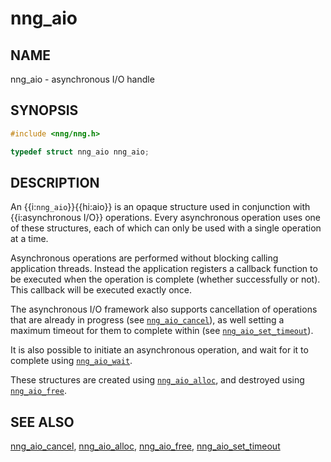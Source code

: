 # nng_aio

## NAME

nng_aio - asynchronous I/O handle

## SYNOPSIS

```c
#include <nng/nng.h>

typedef struct nng_aio nng_aio;
```

## DESCRIPTION

An {{i:`nng_aio`}}{{hi:aio}} is an opaque structure used in conjunction with
{{i:asynchronous I/O}} operations.
Every asynchronous operation uses one of these structures, each of which
can only be used with a single operation at a time.

Asynchronous operations are performed without blocking calling application threads.
Instead the application registers a callback function to be executed
when the operation is complete (whether successfully or not).
This callback will be executed exactly once.

The asynchronous I/O framework also supports cancellation of
operations that are already in progress
(see [`nng_aio_cancel`][aio_cancel]), as well setting a maximum
timeout for them to complete within
(see [`nng_aio_set_timeout`][nng_aio_set_timeout]).

It is also possible to initiate an asynchronous operation, and wait for it to
complete using [`nng_aio_wait`][nng_aio_wait].

These structures are created using [`nng_aio_alloc`][nng_aio_alloc],
and destroyed using [`nng_aio_free`][nng_aio_free].

## SEE ALSO

[nng_aio_cancel][aio_cancel],
[nng_aio_alloc][nng_aio_alloc],
[nng_aio_free][nng_aio_free],
[nng_aio_set_timeout][nng_aio_set_timeout]

<!--
xref:nng_aio_count.3.adoc[nng_aio_count(3)],
xref:nng_aio_free.3.adoc[nng_aio_free(3)],
xref:nng_aio_get_input.3.adoc[nng_aio_get_input(3)],
xref:nng_aio_get_msg.3.adoc[nng_aio_get_msg(3)],
xref:nng_aio_get_output.3.adoc[nng_aio_get_output(3)],
xref:nng_aio_result.3.adoc[nng_aio_result(3)],
xref:nng_aio_set_input.3.adoc[nng_aio_set_input(3)],
xref:nng_aio_set_iov.3.adoc[nng_aio_set_iov(3)],
xref:nng_aio_set_msg.3.adoc[nng_aio_set_msg(3)],
xref:nng_aio_wait.3.adoc[nng_aio_wait(3)],
xref:nng_strerror.3.adoc[nng_strerror(3)],
xref:nng_aio.5.adoc[nng_aio(5)],
-->

[aio_cancel]: nng_aio_cancel.md
[nng_aio_alloc]: nng_aio_alloc.md
[nng_aio_free]: nng_aio_free.md
[nng_aio_set_timeout]: nng_aio_set_timeout.md
[nng_aio_wait]: TODO.md
